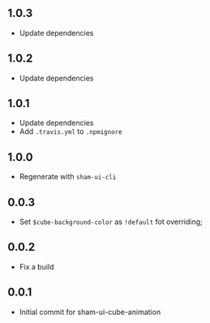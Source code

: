 ## 1.0.3
* Update dependencies

## 1.0.2
* Update dependencies

## 1.0.1
* Update dependencies
* Add `.travis.yml` to `.npmignore`

## 1.0.0
* Regenerate with `sham-ui-cli` 

## 0.0.3
* Set `$cube-background-color` as `!default` fot overriding;

## 0.0.2
* Fix a build

## 0.0.1 
* Initial commit for sham-ui-cube-animation
